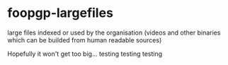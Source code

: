 # foopgp-largefiles
large files indexed or used by the organisation (videos and other binaries which can be builded from human readable sources)

Hopefully it won't get too big… testing testing testing
